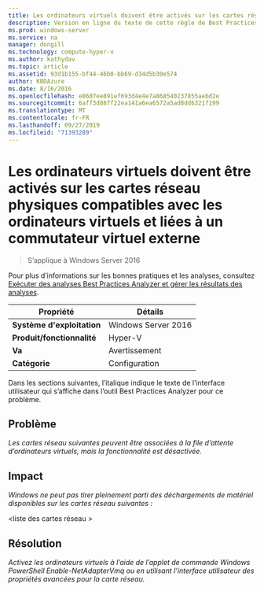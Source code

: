 ```yaml
---
title: Les ordinateurs virtuels doivent être activés sur les cartes réseau physiques compatibles avec les ordinateurs virtuels et liées à un commutateur virtuel externe
description: Version en ligne du texte de cette règle de Best Practices Analyzer.
ms.prod: windows-server
ms.service: na
manager: dongill
ms.technology: compute-hyper-v
ms.author: kathydav
ms.topic: article
ms.assetid: 93d1b155-bf44-46b0-bb69-d34d5b30e574
author: KBDAzure
ms.date: 8/16/2016
ms.openlocfilehash: e8607ee891ef693d4e4e7a868540237855aebd2e
ms.sourcegitcommit: 6aff3d88ff22ea141a6ea6572a5ad8dd6321f199
ms.translationtype: MT
ms.contentlocale: fr-FR
ms.lasthandoff: 09/27/2019
ms.locfileid: "71393289"
---
```

# <a name="vmq-should-be-enabled-on-vmq-capable-physical-network-adapters-bound-to-an-external-virtual-switch"></a>Les ordinateurs virtuels doivent être activés sur les cartes réseau physiques compatibles avec les ordinateurs virtuels et liées à un commutateur virtuel externe

>S’applique à Windows Server 2016

Pour plus d’informations sur les bonnes pratiques et les analyses, consultez [Exécuter des analyses Best Practices Analyzer et gérer les résultats des analyses](https://go.microsoft.com/fwlink/p/?LinkID=223177).  
  
|Propriété|Détails|  
|-|-|  
|**Système d'exploitation**|Windows Server 2016|  
|**Produit/fonctionnalité**|Hyper-V|  
|**Va**|Avertissement|  
|**Catégorie**|Configuration|  
  
Dans les sections suivantes, l’italique indique le texte de l’interface utilisateur qui s’affiche dans l’outil Best Practices Analyzer pour ce problème.  
  
## <a name="issue"></a>**Problème**  
*Les cartes réseau suivantes peuvent être associées à la file d’attente d’ordinateurs virtuels, mais la fonctionnalité est désactivée.*  
  
## <a name="impact"></a>**Impact**  
*Windows ne peut pas tirer pleinement parti des déchargements de matériel disponibles sur les cartes réseau suivantes :*  
  
\<liste des cartes réseau >  
  
## <a name="resolution"></a>**Résolution**  
*Activez les ordinateurs virtuels à l’aide de l’applet de commande Windows PowerShell Enable-NetAdapterVmq ou en utilisant l’interface utilisateur des propriétés avancées pour la carte réseau.*  
  


